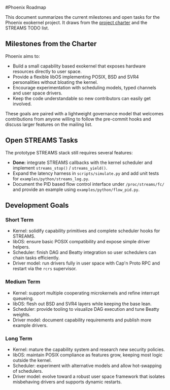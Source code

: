 #Phoenix Roadmap

This document summarizes the current milestones and open tasks for the Phoenix exokernel project. It draws from the [project charter](charter.md) and the STREAMS TODO list.

## Milestones from the Charter

Phoenix aims to:

- Build a small capability based exokernel that exposes hardware resources directly to user space.
- Provide a flexible libOS implementing POSIX, BSD and SVR4 personalities without bloating the kernel.
- Encourage experimentation with scheduling models, typed channels and user space drivers.
- Keep the code understandable so new contributors can easily get involved.

These goals are paired with a lightweight governance model that welcomes contributions from anyone willing to follow the pre-commit hooks and discuss larger features on the mailing list.

## Open STREAMS Tasks

The prototype STREAMS stack still requires several features:

- **Done:** integrate STREAMS callbacks with the kernel scheduler and implement `streams_stop()` / `streams_yield()`.
- Expand the latency harness in `scripts/simulate.py` and add unit tests for `examples/python/streams_log.py`.
- Document the PID based flow control interface under `/proc/streams/fc/` and provide an example using `examples/python/flow_pid.py`.

## Development Goals

### Short Term

- Kernel: solidify capability primitives and complete scheduler hooks for STREAMS.
- libOS: ensure basic POSIX compatibility and expose simple driver helpers.
- Scheduler: finish DAG and Beatty integration so user schedulers can chain tasks efficiently.
- Driver model: run drivers fully in user space with Cap'n Proto RPC and restart via the `rcrs` supervisor.

### Medium Term

- Kernel: support multiple cooperating microkernels and refine interrupt queueing.
- libOS: flesh out BSD and SVR4 layers while keeping the base lean.
- Scheduler: provide tooling to visualize DAG execution and tune Beatty weights.
- Driver model: document capability requirements and publish more example drivers.

### Long Term

- Kernel: mature the capability system and research new security policies.
- libOS: maintain POSIX compliance as features grow, keeping most logic outside the kernel.
- Scheduler: experiment with alternative models and allow hot-swapping of schedulers.
- Driver model: evolve toward a robust user space framework that isolates misbehaving drivers and supports dynamic restarts.

